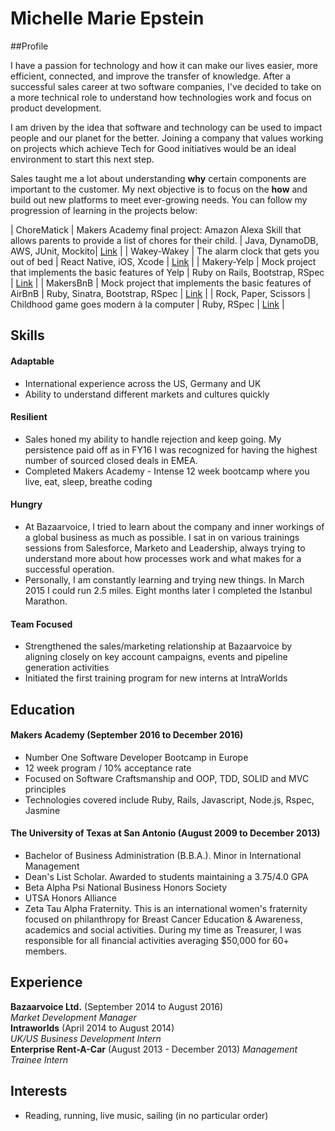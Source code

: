 ## <h1> Michelle Marie Epstein </h1>

##Profile

I have a passion for technology and how it can make our lives easier, more efficient, connected, and improve the transfer of knowledge. After a successful sales career at two software companies, I've decided to take on a more technical role to understand how technologies work and focus on product development. 

I am driven by the idea that software and technology can be used to impact people and our planet for the better. Joining a company that values working on projects which achieve Tech for Good initiatives would be an ideal environment to start this next step. 

Sales taught me a lot about understanding **why** certain components are important to the customer. My next objective is to focus on the **how** and build out new platforms to meet ever-growing needs. You can follow my progression of learning in the projects below:

| ChoreMatick     | Makers Academy final project: Amazon Alexa Skill that allows parents to provide a list of chores for their child. | Java, DynamoDB, AWS, JUnit, Mockito| [Link](https://github.com/ChoreMatick/ChoreMatick/tree/master/chorematick) |
| Wakey-Wakey     | The alarm clock that gets you out of bed | React Native, iOS, Xcode | [Link](https://github.com/meeshyep/Wakey-Wakey-) |
| Makery-Yelp     | Mock project that implements the basic features of Yelp | Ruby on Rails, Bootstrap, RSpec | [Link](https://github.com/meeshyep/maker-yelp) |
| MakersBnB     | Mock project that implements the basic features of AirBnB | Ruby, Sinatra, Bootstrap, RSpec | [Link](https://github.com/meeshyep/makersbnb) |
| Rock, Paper, Scissors    | Childhood game goes modern à la computer | Ruby, RSpec | [Link](https://github.com/meeshyep/rps-challenge) |



## Skills

#### Adaptable

- International experience across the US, Germany and UK
- Ability to understand different markets and cultures quickly

#### Resilient   
- Sales honed my ability to handle rejection and keep going. My persistence paid off as in FY16 I was recognized for having the highest number of sourced closed deals in EMEA.
- Completed Makers Academy - Intense 12 week bootcamp where you live, eat, sleep, breathe coding

#### Hungry  
- At Bazaarvoice, I tried to learn about the company and inner workings of a global business as much as possible. I sat in on various trainings sessions from Salesforce, Marketo and Leadership, always trying to understand more about how processes work and what makes for a successful operation. 
- Personally, I am constantly learning and trying new things. In March 2015 I could run 2.5 miles. Eight months later I completed the Istanbul Marathon. 

#### Team Focused

- Strengthened the sales/marketing relationship at Bazaarvoice by aligning closely on key account campaigns, events and pipeline generation activities
- Initiated the first training program for new interns at IntraWorlds

## Education

#### Makers Academy (September 2016 to December 2016)

- Number One Software Developer Bootcamp in Europe
- 12 week program / 10% acceptance rate
- Focused on Software Craftsmanship and OOP, TDD, SOLID and MVC principles
- Technologies covered include Ruby, Rails, Javascript, Node.js, Rspec, Jasmine

#### The University of Texas at San Antonio (August 2009 to December 2013)

- Bachelor of Business Administration (B.B.A.). Minor in International Management
- Dean's List Scholar. Awarded to students maintaining a 3.75/4.0 GPA
- Beta Alpha Psi National Business Honors Society
- UTSA Honors Alliance
- Zeta Tau Alpha Fraternity. This is an international women's fraternity focused on philanthropy for Breast Cancer Education & Awareness, academics and social activities. During my time as Treasurer, I was responsible for all financial activities averaging $50,000 for 60+ members.

## Experience

**Bazaarvoice Ltd.** (September 2014 to August 2016)    
*Market Development Manager* <br>
**Intraworlds** (April 2014 to August 2014)   
*UK/US Business Development Intern* <br>
**Enterprise Rent-A-Car** (August 2013 - December 2013)
*Management Trainee Intern*

## Interests
- Reading, running, live music, sailing (in no particular order)
